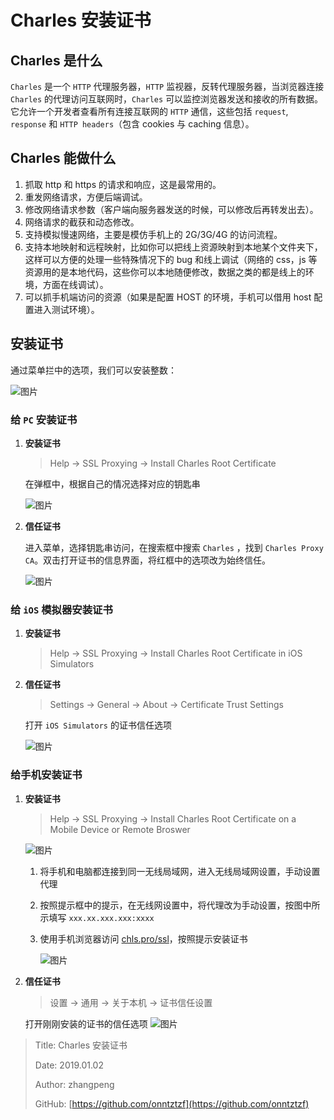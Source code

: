 # Charles 安装证书

## Charles 是什么

`Charles` 是一个 `HTTP` 代理服务器，`HTTP` 监视器，反转代理服务器，当浏览器连接 `Charles` 的代理访问互联网时，`Charles` 可以监控浏览器发送和接收的所有数据。它允许一个开发者查看所有连接互联网的 `HTTP` 通信，这些包括 `request`, `response` 和 `HTTP headers`（包含 cookies 与 caching 信息）。

## Charles 能做什么

1. 抓取 http 和 https 的请求和响应，这是最常用的。
2. 重发网络请求，方便后端调试。
3. 修改网络请求参数（客户端向服务器发送的时候，可以修改后再转发出去）。
4. 网络请求的截获和动态修改。
5. 支持模拟慢速网络，主要是模仿手机上的 2G/3G/4G 的访问流程。
6. 支持本地映射和远程映射，比如你可以把线上资源映射到本地某个文件夹下，这样可以方便的处理一些特殊情况下的 bug 和线上调试（网络的 css，js 等资源用的是本地代码，这些你可以本地随便修改，数据之类的都是线上的环境，方面在线调试）。
7. 可以抓手机端访问的资源（如果是配置 HOST 的环境，手机可以借用 host 配置进入测试环境）。

## 安装证书

通过菜单拦中的选项，我们可以安装整数：

![图片](https://file.zhangpeng.site/2019/01/02/1.jpg)

### 给 `PC` 安装证书

1. **安装证书**

   > Help -> SSL Proxying -> Install Charles Root Certificate

   在弹框中，根据自己的情况选择对应的钥匙串

   ![图片](https://file.zhangpeng.site/2019/01/02/2.jpg)

2. **信任证书**

   进入菜单，选择钥匙串访问，在搜索框中搜索 `Charles` ，找到 `Charles Proxy CA`。双击打开证书的信息界面，将红框中的选项改为始终信任。

   ![图片](https://file.zhangpeng.site/2019/01/02/3.jpg)

### 给 `iOS` 模拟器安装证书

1. **安装证书**

   > Help -> SSL Proxying -> Install Charles Root Certificate in iOS Simulators

2. **信任证书**

   > Settings -> General -> About -> Certificate Trust Settings

   打开 `iOS Simulators` 的证书信任选项

   ![图片](https://file.zhangpeng.site/2019/01/02/4.jpg)

### 给手机安装证书

1. **安装证书**

   > Help -> SSL Proxying -> Install Charles Root Certificate on a Mobile Device or Remote Broswer

   ![图片](https://file.zhangpeng.site/2019/01/02/5.jpg)

   1. 将手机和电脑都连接到同一无线局域网，进入无线局域网设置，手动设置代理
   2. 按照提示框中的提示，在无线网设置中，将代理改为手动设置，按图中所示填写 `xxx.xx.xxx.xxx:xxxx`
   3. 使用手机浏览器访问 [chls.pro/ssl](https://github.com/onntztzf/blog/tree/322c1a6adda8dd6be880c9622823871046e6654b/mac/chls.pro/ssl/README.md)，按照提示安装证书

      ![图片](https://file.zhangpeng.site/2019/01/02/6.jpg)

2. **信任证书**

   > 设置 -> 通用 -> 关于本机 -> 证书信任设置

   打开刚刚安装的证书的信任选项 ![图片](https://file.zhangpeng.site/2019/01/02/7.jpg)

> Title: Charles 安装证书
>
> Date: 2019.01.02
>
> Author: zhangpeng
>
> GitHub: [https://github.com/onntztzf](https://github.com/onntztzf)

